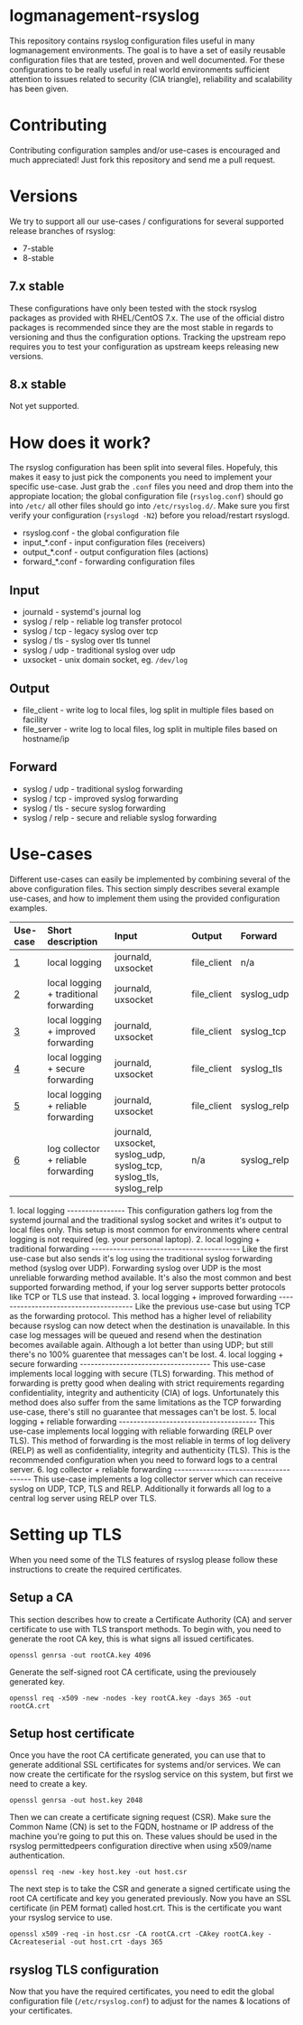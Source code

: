 logmanagement-rsyslog
=====================

This repository contains rsyslog configuration files useful in many logmanagement environments. The goal is to have a set of easily reusable configuration files that are tested, proven and well documented. For these configurations to be really useful in real world environments sufficient attention to issues related to security (CIA triangle), reliability  and scalability has been given.


Contributing
============
Contributing configuration samples and/or use-cases is encouraged and much appreciated! Just fork this repository and send me a pull request.


Versions
========
We try to support all our use-cases / configurations for several supported release branches of rsyslog:

*   7-stable
*   8-stable


7.x stable
----------
These configurations have only been tested with the stock rsyslog packages as provided with RHEL/CentOS 7.x. The use of the official distro packages is recommended since they are the most stable in regards to versioning and thus the configuration options. Tracking the upstream repo requires you to test your configuration as upstream keeps releasing new versions.


8.x stable
----------
Not yet supported.


How does it work?
=================
The rsyslog configuration has been split into several files. Hopefuly, this makes it easy to just pick the components you need to implement your specific use-case. Just grab the ``.conf`` files you need and drop them into the appropiate location; the global configuration file (``rsyslog.conf``) should go into ``/etc/`` all other files should go into ``/etc/rsyslog.d/``. Make sure you first verify your configuration (``rsyslogd -N2``) before you reload/restart rsyslogd.

*   rsyslog.conf - the global configuration file
*   input_*.conf - input configuration files (receivers)
*   output_*.conf - output configuration files (actions)
*   forward_*.conf - forwarding configuration files

Input
-----

*   journald - systemd's journal log
*   syslog / relp - reliable log transfer protocol
*   syslog / tcp - legacy syslog over tcp
*   syslog / tls - syslog over tls tunnel
*   syslog / udp - traditional syslog over udp
*   uxsocket - unix domain socket, eg. ``/dev/log``

Output
------

*   file_client - write log to local files, log split in multiple files based on facility
*   file_server - write log to local files, log split in multiple files based on hostname/ip

Forward
-------

*   syslog / udp - traditional syslog forwarding
*   syslog / tcp - improved syslog forwarding
*   syslog / tls - secure syslog forwarding
*   syslog / relp - secure and reliable syslog forwarding


Use-cases
=========
Different use-cases can easily be implemented by combining several of the above configuration files. This section simply describes several example use-cases, and how to implement them using the provided configuration examples.

| Use-case | Short description                      | Input                                                                 | Output                | Forward               |
| :------- | :------------------------------------- | :---------------------------------------------------------------------| :-------------------- | :-------------------- |
| [1](#1)  | local logging                          | journald, uxsocket                                                    | file_client           | n/a                   | 
| [2](#2)  | local logging + traditional forwarding | journald, uxsocket                                                    | file_client           | syslog_udp            | 
| [3](#3)  | local logging + improved forwarding    | journald, uxsocket                                                    | file_client           | syslog_tcp            | 
| [4](#4)  | local logging + secure forwarding      | journald, uxsocket                                                    | file_client           | syslog_tls            | 
| [5](#5)  | local logging + reliable forwarding    | journald, uxsocket                                                    | file_client           | syslog_relp           | 
| [6](#6)  | log collector + reliable forwarding    | journald, uxsocket, syslog_udp, syslog_tcp, syslog_tls, syslog_relp   | n/a                   | syslog_relp           | 


<a name="1">
1. local logging
----------------
This configuration gathers log from the systemd journal and the traditional syslog socket and writes it's output to local files only. This setup is most common for environments where central logging is not required (eg. your personal laptop).
</a>

<a name="2">
2. local logging + traditional forwarding
-----------------------------------------
Like the first use-case but also sends it's log using the traditional syslog forwarding method (syslog over UDP). Forwarding syslog over UDP is the most unreliable forwarding method available. It's also the most common and best supported forwarding method, if your log server supports better protocols like TCP or TLS use that instead.
</a>

<a name="3">
3. local logging + improved forwarding
--------------------------------------
Like the previous use-case but using TCP as the forwarding protocol. This method has a higher level of reliability because rsyslog can now detect when the destination is unavailable. In this case log messages will be queued and resend when the destination becomes available again. Although a lot better than using UDP; but still there's no 100% guarentee that messages can't be lost.
</a>

<a name="4">
4. local logging + secure forwarding
------------------------------------
This use-case implements local logging with secure (TLS) forwarding. This method of forwarding is pretty good when dealing with strict requirements regarding confidentiality, integrity and authenticity (CIA) of logs. Unfortunately this method does also suffer from the same limitations as the TCP forwarding use-case, there's still no guarantee that messages can't be lost.
</a>

<a name="5">
5. local logging + reliable forwarding
--------------------------------------
This use-case implements local logging with reliable forwarding (RELP over TLS). This method of forwarding is the most reliable in terms of log delivery (RELP) as well as confidentiality, integrity and authenticity (TLS). This is the recommended configuration when you need to forward logs to a central server.

<a name="6">
6. log collector + reliable forwarding
--------------------------------------
This use-case implements a log collector server which can receive syslog on UDP, TCP, TLS and RELP. Additionally it forwards all log to a central log server using RELP over TLS.


Setting up TLS
==============
When you need some of the TLS features of rsyslog please follow these instructions to create the required certificates.

Setup a CA
----------
This section describes how to create a Certificate Authority (CA) and server certificate to use with TLS transport methods. To begin with, you need to generate the root CA key, this is what signs all issued certificates.

    openssl genrsa -out rootCA.key 4096


Generate the self-signed root CA certificate, using the previousely generated key.

    openssl req -x509 -new -nodes -key rootCA.key -days 365 -out rootCA.crt

Setup host certificate
----------------------
Once you have the root CA certificate generated, you can use that to generate additional SSL certificates for systems and/or services. We can now create the certificate for the rsyslog service on this system, but first we need to create a key.

    openssl genrsa -out host.key 2048


Then we can create a certificate signing request (CSR). Make sure the Common Name (CN) is set to the FQDN, hostname or IP address of the machine you're going to put this on. These values should be used in the rsyslog permittedpeers configuration directive when using x509/name authentication.

    openssl req -new -key host.key -out host.csr


The next step is to take the CSR and generate a signed certificate using the root CA certificate and key you generated previously. Now you have an SSL certificate (in PEM format) called host.crt. This is the certificate you want your rsyslog service to use.

    openssl x509 -req -in host.csr -CA rootCA.crt -CAkey rootCA.key -CAcreateserial -out host.crt -days 365

rsyslog TLS configuration
-------------------------
Now that you have the required certificates, you need to edit the global configuration file (``/etc/rsyslog.conf``) to adjust for the names & locations of your certificates.
